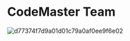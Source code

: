 # CodeMaster Team
![d77374f7d9a01d01c79a0af0ee9f6e02](https://github.com/alighasemi889/DigitalDream/assets/58810370/a86fbc0b-c300-4fa1-ba60-60af2267cf21)
